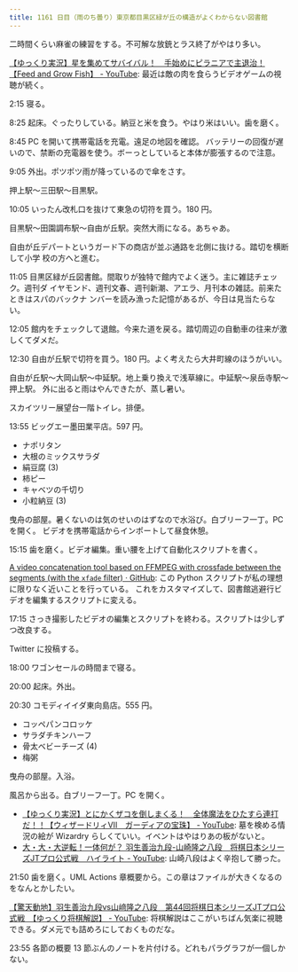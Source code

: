 ```yaml
---
title: 1161 日目（雨のち曇り）東京都目黒区緑が丘の構造がよくわからない図書館
---
```


二時間くらい麻雀の練習をする。不可解な放銃とラス終了がやはり多い。

[【ゆっくり実況】星を集めてサバイバル！　手始めにピラニアで主退治！【Feed and Grow Fish】 - YouTube](https://www.youtube.com/watch?v=ueiiWe-hCrU):
最近は敵の肉を食らうビデオゲームの視聴が続く。

2:15 寝る。

8:25 起床。ぐったりしている。納豆と米を食う。やはり米はいい。歯を磨く。

8:45 PC を開いて携帯電話を充電。遠足の地図を確認。
バッテリーの回復が遅いので、禁断の充電器を使う。ボーっとしていると本体が膨張するので注意。

9:05 外出。ポツポツ雨が降っているので傘をさす。

押上駅～三田駅～目黒駅。

10:05 いったん改札口を抜けて東急の切符を買う。180 円。

目黒駅～田園調布駅～自由が丘駅。突然大雨になる。あちゃあ。

<blockquote class="twitter-tweet"
  data-conversation="none"
  data-media-max-width="480" data-theme="dark" data-align="center">
<a href="https://twitter.com/showa_yojyo/status/1675062207879733248"></a>
</blockquote>

自由が丘デパートというガード下の商店が並ぶ通路を北側に抜ける。踏切を横断して小学
校の方へと進む。

11:05 目黒区緑が丘図書館。間取りが独特で館内でよく迷う。主に雑誌チェック。週刊ダ
イヤモンド、週刊文春、週刊新潮、アエラ、月刊本の雑誌。前来たときはスパのバックナ
ンバーを読み漁った記憶があるが、今日は見当たらない。

12:05 館内をチェックして退館。今来た道を戻る。踏切周辺の自動車の往来が激しくてダメだ。

12:30 自由が丘駅で切符を買う。180 円。よく考えたら大井町線のほうがいい。

自由が丘駅～大岡山駅～中延駅。地上乗り換えで浅草線に。中延駅～泉岳寺駅～押上駅。
外に出ると雨はやんできたが、蒸し暑い。

スカイツリー展望台一階トイレ。排便。

13:55 ビッグエー墨田業平店。597 円。

* ナポリタン
* 大根のミックスサラダ
* 絹豆腐 (3)
* 柿ピー
* キャベツの千切り
* 小粒納豆 (3)

曳舟の部屋。暑くないのは気のせいのはずなので水浴び。白ブリーフ一丁。PC を開く。
ビデオを携帯電話からインポートして昼食休憩。

15:15 歯を磨く。ビデオ編集。重い腰を上げて自動化スクリプトを書く。

[A video concatenation tool based on FFMPEG with crossfade between the segments (with the `xfade` filter) · GitHub](https://gist.github.com/royshil/369e175960718b5a03e40f279b131788):
この Python スクリプトが私の理想に限りなく近いことを行っている。
これをカスタマイズして、図書館逃避行ビデオを編集するスクリプトに変える。

17:15 さっき撮影したビデオの編集とスクリプトを終わる。スクリプトは少しずつ改良する。

Twitter に投稿する。

18:00 ワゴンセールの時間まで寝る。

20:00 起床。外出。

20:30 コモディイイダ東向島店。555 円。

* コッペパンコロッケ
* サラダチキンハーフ
* 骨太ベビーチーズ (4)
* 梅粥

曳舟の部屋。入浴。

風呂から出る。白ブリーフ一丁。PC を開く。

* [【ゆっくり実況】とにかくザコを倒しまくる！　全体魔法をひたすら連打だ！！【ウィザードリィⅦ　ガーディアの宝珠】 - YouTube](https://www.youtube.com/watch?v=LIdbfcRqeyo):
  墓を検める情況の絵が Wizardry らしくていい。イベントはやはりあの板がないと。
* [大・大・大逆転！一体何が？ 羽生善治九段-山崎隆之八段　将棋日本シリーズJTプロ公式戦　ハイライト - YouTube](https://www.youtube.com/watch?v=M7oPQZX0Yxo):
  山崎八段はよく辛抱して勝った。

21:50 歯を磨く。UML Actions 章概要から。この章はファイルが大きくなるのをなんとかしたい。

[【驚天動地】羽生善治九段vs山﨑隆之八段　第44回将棋日本シリーズJTプロ公式戦　【ゆっくり将棋解説】 - YouTube](https://www.youtube.com/watch?v=Mbjd7dmUcwI):
将棋解説はここがいちばん気楽に視聴できる。ダメ元でも詰めろにしておくものだな。

23:55 各節の概要 13 節ぶんのノートを片付ける。どれもパラグラフが一個しかない。
